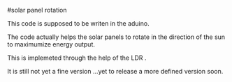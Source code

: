 #solar panel rotation

This code is supposed to be writen in the aduino.

The code actually helps the solar panels to rotate in the direction of the sun to maximumize energy output.

This is implemeted through the help of the LDR .

It is still not yet a fine version ...yet to release a more defined version soon.